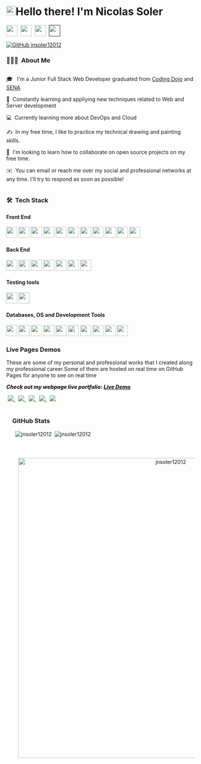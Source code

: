 <h1 align="left">
<img src="https://media.giphy.com/media/hvRJCLFzcasrR4ia7z/giphy.gif" width="25px">Hello there! I'm Nicolas Soler
</h1>


<p style="display:flex;">
<a target='_blank' href="https://jnsoler12012.github.io/three-portfolio-website-GitPage/#/"><img src="https://img.shields.io/badge/Portfolio-255E63?style=for-the-badge&logo=readme&logoColor=white" height="30" style='margin-right:0.5rem;' /></a>
<a href="https://www.linkedin.com/in/jose-n-soler/"><img src="https://img.shields.io/badge/LinkedIn-0077B5?style=for-the-badge&logo=linkedin&logoColor=white" height="30" style='margin-right:0.5rem;' /></a>
<a href="mailto:jnsoler04@gmail.com"><img src="https://img.shields.io/badge/Gmail-D14836?style=for-the-badge&logo=gmail&logoColor=white" height="30" style='margin-right:0.5rem;' /></a>
<a href=""><img src="https://img.shields.io/badge/Instagram-E4405F?style=for-the-badge&logo=instagram&logoColor=white" height="30" style='margin-right:0.5rem;' /></a>

</p>

[![GitHub jnsoler12012](https://img.shields.io/github/followers/jnsoler12012?label=follow&style=social)](https://github.com/jnsoler12012)&nbsp;



### 👨🏻‍💻 &nbsp;About Me


<div style="display:flex;">
<div>
<p>🎓 &nbsp; I'm a Junior Full Stack Web Developer graduated from <a href="https://www.codingdojo.la/">Coding Dojo</a> and <a href="https://www.sena.edu.co/es-co/Paginas/default.aspx">SENA</a></p>
<p>🌱 &nbsp;Constantly learning and appliying new techniques related to Web and Server development</p>
<p>💻 &nbsp;Currently learning more about DevOps and Cloud</p>
<p>✍️ &nbsp;In my free time, I like to practice my technical drawing and painting skills.</p>
<p>👯 &nbsp;I'm looking to learn how to collaborate on open source projects on my free time.</p>
<p>✉️ &nbsp;You can email or reach me over my social and professional networks at any time. I'll try to respond as soon as possible!</p>
</div>
</div>



<h3 align="left">🛠 &nbsp;Tech Stack</h3>

<div>
<h4 align="left">Front End</h3>
<img src="https://img.shields.io/badge/HTML5-E34F26?style=for-the-badge&logo=html5&logoColor=white" height="29"/>
<img src="https://img.shields.io/badge/CSS3-1572B6?style=for-the-badge&logo=css3&logoColor=white" height="29"/>
<img src="https://img.shields.io/badge/Sass-CC6699?style=for-the-badge&logo=sass&logoColor=white" height="29"/>
<img src="https://img.shields.io/badge/Tailwind_CSS-38B2AC?style=for-the-badge&logo=tailwind-css&logoColor=white" height="29"/>
<img src="https://res.cloudinary.com/practicaldev/image/fetch/s--yayk2pWn--/c_limit%2Cf_auto%2Cfl_progressive%2Cq_auto%2Cw_880/https://img.shields.io/badge/Material--UI-0081CB%3Fstyle%3Dfor-the-badge%26logo%3Dmaterial-ui%26logoColor%3Dwhite" height="29"/>
<img src="https://img.shields.io/badge/JavaScript-F7DF1E?style=for-the-badge&logo=javascript&logoColor=black" height="29"/>
<img src="https://img.shields.io/badge/React-20232A?style=for-the-badge&logo=react&logoColor=61DAFB" height="29"/>
<img src="https://img.shields.io/badge/React_Router-CA4245?style=for-the-badge&logo=react-router&logoColor=white" height="29"/>
<img src="https://img.shields.io/badge/Babel-F9DC3e?style=for-the-badge&logo=babel&logoColor=black" height="29"/>
<img src="https://img.shields.io/badge/webpack-%238DD6F9.svg?style=for-the-badge&logo=webpack&logoColor=black" height="29"/>
<img src="https://img.shields.io/badge/Redux-593D88?style=for-the-badge&logo=redux&logoColor=white" height="29"/>
</div>


<div>
<h4 align="left">Back End</h3>
<img src="https://img.shields.io/badge/Java-ED8B00?style=for-the-badge&logo=openjdk&logoColor=white" height="29"/>
<img src="https://img.shields.io/badge/Spring-6DB33F?style=for-the-badge&logo=spring&logoColor=white" height="29"/>
<img src="https://img.shields.io/badge/Node.js-43853D?style=for-the-badge&logo=node.js&logoColor=white" height="29"/>
<img src="https://img.shields.io/badge/JavaScript-F7DF1E?style=for-the-badge&logo=javascript&logoColor=black" height="29"/>
<img src="https://img.shields.io/badge/Express.js-404D59?style=for-the-badge" height="29"/>
<img src="https://img.shields.io/badge/Nginx-009639?style=for-the-badge&logo=nginx&logoColor=white" height="29"/>
<img src="https://img.shields.io/badge/Sequelize-52B0E7?style=for-the-badge&logo=Sequelize&logoColor=blue&labelColor=black&color=blue" height="29"/>
</div>

<div>
<h4 align="left">Testing tools</h3>
<img src="https://img.shields.io/badge/Jest-323330?style=for-the-badge&logo=Jest&logoColor=white" height="29"/>
<img src="https://img.shields.io/badge/-cypress-%23E5E5E5?style=for-the-badge&logo=cypress&logoColor=058a5e" height="29"/>
</div>

<div>
<h4 align="left">Databases, OS and Development Tools</h3>
<img src="https://img.shields.io/badge/MongoDB-4EA94B?style=for-the-badge&logo=mongodb&logoColor=white" height="29"/>
<img src="https://img.shields.io/badge/MySQL-005C84?style=for-the-badge&logo=mysql&logoColor=white" height="29"/>
<img src="https://img.shields.io/badge/Sqlite-003B57?style=for-the-badge&logo=sqlite&logoColor=white" height="29"/>
<img src="https://img.shields.io/badge/firebase-FFCA28.svg?&style=for-the-badge&logo=firebase&logoColor=white" height="29"/>
<img src="https://img.shields.io/badge/xampp-FB7A24.svg?&style=for-the-badge&logo=xampp&logoColor=white" height="29"/>
<img src="https://img.shields.io/badge/Ubuntu-E95420?style=for-the-badge&logo=ubuntu&logoColor=white" height="29"/>
<img src="https://img.shields.io/badge/Windows-0078D6?style=for-the-badge&logo=windows&logoColor=white" height="29"/>
<img src="https://img.shields.io/badge/Visual_Studio_Code-0078D4?style=for-the-badge&logo=visual%20studio%20code&logoColor=white" height="29"/>
<img src="https://img.shields.io/badge/GIT-E44C30?style=for-the-badge&logo=git&logoColor=white" height="29"/>
<img src="https://img.shields.io/badge/GitHub-100000?style=for-the-badge&logo=github&logoColor=white" height="29"/>
</div>


<div>
<h3 align="left">Live Pages Demos</h3>
<p>These are some of my personal and professional works that I created along my professional career.Some of them are hosted on real time on GitHub Pages for anyone to see on real time</p>
<p style="
    font-style: italic;
    font-weight: 800;
">Check out my webpage live portfolio: <a href='https://jnsoler12012.github.io/three-portfolio-website-GitPage/#/'>Live Demo</a></p>
<div style="
    display: block;
    flex-direction: column;
    justify-content: space-around;
">
<a href="https://github.com/jnsoler12012/three-portfolio-website-GitPage" style="margin:4px">

  <img src="https://github-readme-stats.vercel.app/api/pin/?username=jnsoler12012&repo=three-portfolio-website-GitPage" />
</a>
<a href="https://github.com/jnsoler12012/Dashboard-website-GitPage" style="margin:4px">
  <img src="https://github-readme-stats.vercel.app/api/pin/?username=jnsoler12012&repo=Dashboard-website-GitPage" />
</a>
<a href="https://github.com/jnsoler12012/CureCore-website-GitPage" style="margin:4px">
  <img src="https://github-readme-stats.vercel.app/api/pin/?username=jnsoler12012&repo=CureCore-website-GitPage" />
</a>
<a href="https://github.com/jnsoler12012/Ecommerce-shop-GitPagee" style="margin:4px">
  <img src="https://github-readme-stats.vercel.app/api/pin/?username=jnsoler12012&repo=Ecommerce-shop-GitPage" />
</a>
<a href="https://github.com/jnsoler12012/Ecommerce-website-GitPage" style="margin:4px">
  <img src="https://github-readme-stats.vercel.app/api/pin/?username=jnsoler12012&repo=Ecommerce-website-GitPage" />
</a>

</div>

</div>

<div style="height: auto;background-image: url(./images/background.png);background-repeat: no-repeat;background-position: bottom;padding:1rem;">
<h3 align="left">GitHub Stats</h3>

<div style='display:block;flex-direction: column;
    justify-content: space-around;'>
<p style='margin:0.5rem;'><img align="left" src="https://github-readme-stats.vercel.app/api/top-langs?username=jnsoler12012&show_icons=true&locale=en&layout=donut" alt="jnsoler12012" /></p>

<p style='margin:0.5rem;display:flex;'>&nbsp;<img align="center" src="https://github-readme-stats.vercel.app/api?username=jnsoler12012&show_icons=true&locale=en&rank_icon=github" alt="jnsoler12012" /></p>
</div>
</br>

<p align="center"><a href="https://github.com/ryo-ma/github-profile-trophy"><img src="https://github-profile-trophy.vercel.app/?username=jnsoler12012&rank=-?&margin-w=15&theme=oldie" alt="jnsoler12012" width=800 style="margin: 1rem;text-align:center;" /></a> </p>
</div>
